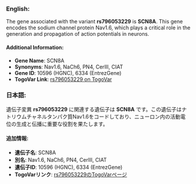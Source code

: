 ### English:
The gene associated with the variant **rs796053229** is **SCN8A**. This gene encodes the sodium channel protein Nav1.6, which plays a critical role in the generation and propagation of action potentials in neurons.

#### Additional Information:
- **Gene Name**: SCN8A
- **Synonyms**: Nav1.6, NaCh6, PN4, CerIII, CIAT
- **Gene ID**: 10596 (HGNC), 6334 (EntrezGene)
- **TogoVar Link**: [rs796053229 on TogoVar](https://togovar.org/variant/rs796053229)

### 日本語:
遺伝子変異 **rs796053229** に関連する遺伝子は **SCN8A** です。この遺伝子はナトリウムチャネルタンパク質Nav1.6をコードしており、ニューロン内の活動電位の生成と伝播に重要な役割を果たします。

#### 追加情報:
- **遺伝子名**: SCN8A
- **別名**: Nav1.6, NaCh6, PN4, CerIII, CIAT
- **遺伝子ID**: 10596 (HGNC), 6334 (EntrezGene)
- **TogoVarリンク**: [rs796053229のTogoVarページ](https://togovar.org/variant/rs796053229)